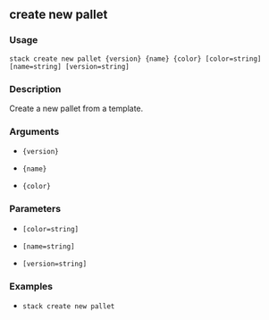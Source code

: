 ## create new pallet

### Usage

`stack create new pallet {version} {name} {color} [color=string] [name=string] [version=string]`

### Description

Create a new pallet from a template.

### Arguments

* `{version}`

   

* `{name}`

   

* `{color}`

   


### Parameters
* `[color=string]`

   
* `[name=string]`

   
* `[version=string]`

   

### Examples

* `stack create new pallet`

   



